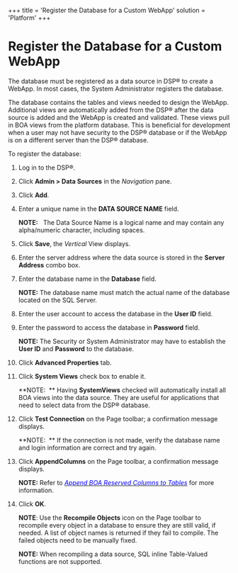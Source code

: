 +++
title = 'Register the Database for a Custom WebApp'
solution = 'Platform'
+++

# Register the Database for a Custom WebApp

The database must be registered as a data source in DSP® to create a
WebApp. In most cases, the System Administrator registers the database.

The database contains the tables and views needed to design the WebApp.
Additional views are automatically added from the DSP® after the data
source is added and the WebApp is created and validated. These views
pull in BOA views from the platform database. This is beneficial for
development when a user may not have security to the DSP® database or if
the WebApp is on a different server than the DSP® database.

To register the database:

1.  Log in to the DSP®.

2.  Click **Admin \> Data Sources** in the *Navigation* pane.

3.  Click **Add**.

4.  Enter a unique name in the **DATA SOURCE NAME** field.
    
    **NOTE:**   The Data Source Name is a logical name and may contain
    any alpha/numeric character, including spaces.

5.  Click **Save**, the *Vertical* View displays.

6.  Enter the server address where the data source is stored in the
    **Server Address** combo box.

7.  Enter the database name in the **Database** field.
    
    **NOTE:** The database name must match the actual name of the
    database located on the SQL Server.

8.  Enter the user account to access the database in the **User ID**
    field.

9.  Enter the password to access the database in **Password** field.
    
    **NOTE:** The Security or System Administrator may have to establish
    the **User ID** and **Password** to the database.

10. Click **Advanced Properties** tab.

11. Click **System Views** check box to enable it.
    
    **NOTE:  ** Having **SystemViews** checked will automatically
    install all BOA views into the data source. They are useful for
    applications that need to select data from the DSP® database.

12. Click **Test Connection** on the Page toolbar; a confirmation
    message displays.
    
    **NOTE:  ** If the connection is not made, verify the database name
    and login information are correct and try again.

13. Click **AppendColumns** on the Page toolbar, a confirmation message
    displays.
    
    **NOTE:** Refer to [*<span style="color: #0000ff;">Append BOA
    Reserved Columns to
    Tables</span>*](Append_BOA_Reserved_Columns_to_Tables.htm) for more
    information.

14. Click **OK**.
    
    **NOTE**: Use the **Recompile Objects** icon on the Page toolbar to
    recompile every object in a database to ensure they are still valid,
    if needed. A list of object names is returned if they fail to
    compile. The failed objects need to be manually fixed.
    
    **NOTE:** When recompiling a data source, SQL inline Table-Valued
    functions are not supported.
